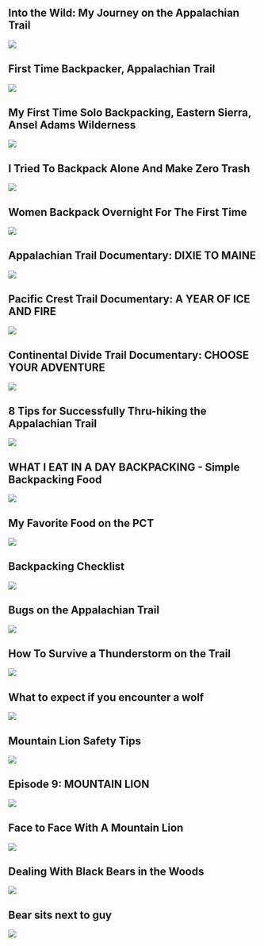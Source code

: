 Into the Wild: My Journey on the Appalachian Trail
--------------------------------------------------

[![]( /image/yid-IJduf7v4Wwo.jpg)](https://www.youtube.com/watch?v=IJduf7v4Wwo)

First Time Backpacker, Appalachian Trail
----------------------------------------

[![]( /image/yid-w0X6D_4DUd8.jpg)](https://www.youtube.com/watch?v=w0X6D_4DUd8)

My First Time Solo Backpacking, Eastern Sierra, Ansel Adams Wilderness
----------------------------------------------------------------------

[![]( /image/yid-9nEahlbzGA4.jpg)](https://www.youtube.com/watch?v=9nEahlbzGA4)

I Tried To Backpack Alone And Make Zero Trash
---------------------------------------------

[![]( /image/yid-eKkyOGX7VWU.jpg)](https://www.youtube.com/watch?v=eKkyOGX7VWU)

Women Backpack Overnight For The First Time
-------------------------------------------

[![]( /image/yid-zWbbFVk3G2k.jpg)](https://www.youtube.com/watch?v=zWbbFVk3G2k)

Appalachian Trail Documentary: DIXIE TO MAINE
---------------------------------------------

[![]( /image/yid-EzXP5PjRHjM.jpg)](https://www.youtube.com/watch?v=EzXP5PjRHjM)

Pacific Crest Trail Documentary: A YEAR OF ICE AND FIRE
-------------------------------------------------------

[![]( /image/yid-V4D4TcgppD8.jpg)](https://www.youtube.com/watch?v=V4D4TcgppD8)

Continental Divide Trail Documentary: CHOOSE YOUR ADVENTURE
-----------------------------------------------------------

[![]( /image/yid-1ewQvcGhQAA.jpg)](https://www.youtube.com/watch?v=1ewQvcGhQAA)

8 Tips for Successfully Thru-hiking the Appalachian Trail
---------------------------------------------------------

[![]( /image/yid-W_QC8Nw1bH0.jpg)](https://www.youtube.com/watch?v=W_QC8Nw1bH0)

WHAT I EAT IN A DAY BACKPACKING - Simple Backpacking Food
---------------------------------------------------------

[![]( /image/yid-yhqvPu8zMS0.jpg)](https://www.youtube.com/watch?v=yhqvPu8zMS0)

My Favorite Food on the PCT
---------------------------

[![]( /image/yid-rg_1tB9eGJE.jpg)](https://www.youtube.com/watch?v=rg_1tB9eGJE)

Backpacking Checklist
---------------------

[![]( /image/yid-HugY6T3Dvho.jpg)](https://www.youtube.com/watch?v=HugY6T3Dvho)

Bugs on the Appalachian Trail
-----------------------------

[![]( /image/yid-U1JwxGmsPj0.jpg)](https://www.youtube.com/watch?v=U1JwxGmsPj0)

How To Survive a Thunderstorm on the Trail
------------------------------------------

[![]( /image/yid-Cr9N5Wo_ZTo.jpg)](https://www.youtube.com/watch?v=Cr9N5Wo_ZTo)

What to expect if you encounter a wolf
--------------------------------------

[![]( /image/yid-r76GJDP0uWQ.jpg)](https://www.youtube.com/watch?v=r76GJDP0uWQ)

Mountain Lion Safety Tips
-------------------------

[![]( /image/yid-JTf9Hk6OSio.jpg)](https://www.youtube.com/watch?v=JTf9Hk6OSio)

Episode 9: MOUNTAIN LION
------------------------

[![]( /image/yid-VHlcg1axzmQ.jpg)](https://www.youtube.com/watch?v=VHlcg1axzmQ)

Face to Face With A Mountain Lion
---------------------------------

[![]( /image/yid-d4FbHzeCJjM.jpg)](https://www.youtube.com/watch?v=d4FbHzeCJjM)

Dealing With Black Bears in the Woods
-------------------------------------

[![]( /image/yid-fbHJQxqmVk4.jpg)](https://www.youtube.com/watch?v=fbHJQxqmVk4)

Bear sits next to guy
---------------------

[![]( /image/yid-rbE53XUtVw0.jpg)](https://www.youtube.com/watch?v=rbE53XUtVw0)